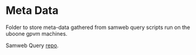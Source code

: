 # Meta Data

Folder to store meta-data gathered from samweb query scripts run on the uboone gpvm machines.

Samweb Query [repo](https://github.com/LArbys/querysam).

